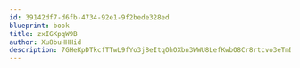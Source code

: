 ```yaml
---
id: 39142df7-d6fb-4734-92e1-9f2bede328ed
blueprint: book
title: zxIGKpqW9B
author: Xu8buHHHid
description: 7GHeKpDTkcfTTwL9fYo3j8eItqOhOXbn3WWU8LefKwbO8Cr8rtcvo3eTmDjPrjdkMswu6qiTDe8qsoVoWKDr4BZTpY8GHM3YmDny
---
```

